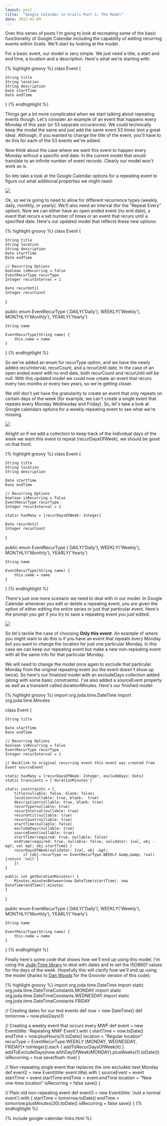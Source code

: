 ```yaml
---
layout: post
title:  "Google Calendar in Grails Part 1: The Model"
date: 2012-02-09
---
```


Over this series of posts I'm going to look at recreating some of the basic functionality of Google Calendar including the capability of adding recurring events within Grails. We'll start by looking at the model.

For a basic event, our model is very simple. We just need a title, a start and end time, a location and a description. Here's what we're starting with:

{% highlight groovy %}
class Event {

    String title
    String location
    String description
    Date startTime
    Date endTime

}
{% endhighlight %}

Things get a lot more complicated when we start talking about repeating events though. Let's consider an example of an event that happens every Monday of this year (or 53 separate occurances). We could technically keep the model the same and just add the same event 53 times (not a great idea). Although, if you wanted to change the title of the event, you'll have to do this for each of the 53 events we've added.

Now think about the case where we want this event to happen every Monday without a specific end date. In the current model that would translate to an infinite number of event records. Clearly our model won't work as is.

So lets take a look at the Google Calendar options for a repeating event to figure out what additional properties we might need:

<p><img src="/images/posts/google-calendar1-1.png" /></p>

Ok, so we're going to need to allow for different recurrence types (weekly, daily, monthly, or yearly). We'll also need an interval (for the "Repeat Every" option). Now we can either have an open ended event (no end date), a event that recurs a set number of times or an event that recurs until a specified date. Here's our updated model that reflects these new options:

{% highlight groovy %}
class Event {

    String title
    String location
    String description
    Date startTime
    Date endTime

    // Recurring Options
    boolean isRecurring = false
    EventRecurType recurType
    Integer recurInterval = 1

    Date recurUntil
    Integer recurCount

}

public enum EventRecurType {
    DAILY('Daily'),
    WEEKLY('Weekly'),
    MONTHLY('Monthly'),
    YEARLY('Yearly')

    String name

    EventRecurType(String name) {
        this.name = name
    }
}
{% endhighlight %}

So we've added an enum for recurType option, and we have the newly added recurInterval, recurCount, and a recurUntil date. In the case of an open ended event with no end date, both recurCount and recurUntil will be null. With this updated model we could now create an event that recurs every two months or every two years, so we're getting closer.

We still don't yet have the granularity to create an event that only repeats on certain days of the week (for example, we can't create a single event that repeats every Monday Wednesday and Friday). So, let's take a look at Google calendars options for a weekly repeating event to see what we're missing.

<p><img src="/images/posts/google-calendar1-2.png" /></p>

Alright so if we add a collection to keep track of the individual days of the week we want this event to repeat (recurDaysOfWeek), we should be good on that front.

{% highlight groovy %}
class Event {

    String title
    String location
    String description

    Date startTime
    Date endTime

    // Recurring Options
    boolean isRecurring = false
    EventRecurType recurType
    Integer recurInterval = 1

    static hasMany = [recurDaysOfWeek: Integer]

    Date recurUntil
    Integer recurCount

}

public enum EventRecurType {
    DAILY('Daily'),
    WEEKLY('Weekly'),
    MONTHLY('Monthly'),
    YEARLY('Yearly')

    String name

    EventRecurType(String name) {
        this.name = name
    }
}
{% endhighlight %}

There's just one more scenario we need to deal with in our model. In Google Calendar whenever you edit or delete a repeating event, you are given the option of either editing the entire series or just that particular event. Here's the prompt you get if you try to save a repeating event you just edited:

<p><img src="/images/posts/google-calendar1-3.png" /></p>

So let's tackle the case of choosing <strong>Only this event</strong>. An example of where you might want to do this is if you have an event that repeats every Monday but you want to change the location for just one particular Monday. In this case we can keep our repeating event but make a new non-repeating event with all the same info for that particular Monday.

We will need to change the model once again to exclude that particular Monday from the original repeating event (so the event doesn't show up twice). So here's our finalized model with an excludeDays collection added (along with some basic constraints). I've also added a sourceEvent property as well as a transient called durationMinutes. Here's our finished model:

{% highlight groovy %}
import org.joda.time.DateTime
import org.joda.time.Minutes

class Event {

    String title

    Date startTime
    Date endTime

    // Recurring Options
    boolean isRecurring = false
    EventRecurType recurType
    Integer recurInterval = 1

    // Backlink to original recurring event this event was created from
    Event sourceEvent

    static hasMany = [recurDaysOfWeek: Integer, excludeDays: Date]
    static transients = ['durationMinutes']

    static constraints = {
        title(nullable: false, blank: false)
        location(nullable: true, blank:  true)
        description(nullable: true, blank: true)
        recurType(nullable: true)
        recurInterval(nullable: true)
        recurUntil(nullable: true)
        recurCount(nullable: true)
        startTime(nullable: false)
        excludeDays(nullable: true)
        sourceEvent(nullable: true)
        startTime(required: true, nullable: false)
        endTime(required: true, nullable: false, validator: {val, obj -&gt; val &gt; obj.startTime} )
        recurDaysOfWeek(validator: {val, obj -&gt; 
            if (obj.recurType == EventRecurType.WEEKLY &amp;&amp; !val) {return 'null'}
        })
    }

    public int getDurationMinutes() {
        Minutes.minutesBetween(new DateTime(startTime), new DateTime(endTime)).minutes
    }
}

public enum EventRecurType {
    DAILY('Daily'),
    WEEKLY('Weekly'),
    MONTHLY('Monthly'),
    YEARLY('Yearly')

    String name

    EventRecurType(String name) {
        this.name = name
    }
}
{% endhighlight %}

Finally here's some code that shows how we'll end up using this model. I'm using the <a href="http://joda-time.sourceforge.net/">Jode-Time library</a> to deal with dates and to set the ISO8601 values for the days of the week. Hopefully this will clarify how we'll end up using the model (thanks to <a href="http://www.rhcedan.com/">Dan Woods</a> for the Groovier version of this code):

{% highlight groovy %}
import org.joda.time.DateTime
import static org.joda.time.DateTimeConstants.MONDAY
import static org.joda.time.DateTimeConstants.WEDNESDAY
import static org.joda.time.DateTimeConstants.FRIDAY

// Creating dates for our test events
def now = new DateTime()
def tomorrow = now.plusDays(1)

// Creating a weekly event that occurs every MWF
def event = new Event(title: 'Repeating MWF Event').with {
    startTime = now.toDate()
    endTime = now.plusHours(1).toDate()
    location = "Regular location"
    recurType = EventRecurType.WEEKLY
    [MONDAY, WEDNESDAY, FRIDAY]*.toInteger().each { addToRecurDaysOfWeek(it) }
    addToExcludeDays(now.withDayOfWeek(MONDAY).plusWeeks(1).toDate())
    isRecurring = true
    save(flush: true)
}

// Non-repeating single event that replaces the one excluded next Monday
def event2 = new Event(title: event.title).with {
    sourceEvent = event
    startTime = event.startTime
    endTime = event.endTime
    location = "New one-time location"
    isRecurring = false
    save()
}

// Plain old non-repeating event
def event3 = new Event(title: 'Just a normal event').with {
    startTime = tomorrow.toDate()
    endTime = tomorrow.plusMinutes(30).toDate()
    isRecurring = false
    save()
}
{% endhighlight %}

{% include google-calendar-links.html %}
